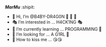 ***MarMu*** :shipit:

- 🍁 Hi, I’m @B4BY-DR4G0N  🍁 🍁 🍁
- 🎭 I’m interested in ... H4CK1NG  🎭 
- 🗽 I’m currently learning ... PROGRAMMING 🗽 
- 💞️ I’m looking for ... A G1RL 💞
- 🙈 How to kiss me ... 😘😘


<!---
B4BY-DG/B4BY-DG is a ✨ special ✨ repository because its `README.md` (this file) appears on your GitHub profile.
You can click the Preview link to take a look at your changes.
--->
